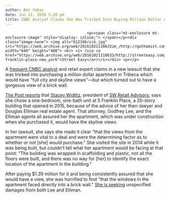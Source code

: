 ```yaml
---
author: Ben Yakas
date: Jun 12, 2016 5:20 pm
title: CNBC Analyst Claims She Was Tricked Into Buying Million Dollar Apartment With Brick-Wall View
---
```


	
										<p><span class="mt-enclosure mt-enclosure-image" style="display: inline;"> </span></p><div class="image-none"> <img alt="61216brick.jpg" src="https://web.archive.org/web/20161021110633im_/http://gothamist.com/attachments/byakas/61216brick.jpg" width="640" height="480"> <br> <i> (via <a href="https://web.archive.org/web/20161021110633/http://streeteasy.com/building/5-franklin-place-new_york">Street Easy</a>)</i></div> <p></p>

<p>A <a href="https://web.archive.org/web/20161021110633/https://www.youtube.com/user/staceywidlitz1/videos">frequent CNBC analyst</a> and retail expert claims in a new lawsuit that she was tricked into purchasing a million dollar apartment in Tribeca which would have &quot;full city and skyline views&quot;&#x2014;but which turned out to have a gorgeous view of a brick wall.</p>

<p><a href="https://web.archive.org/web/20161021110633/http://nypost.com/2016/06/11/i-was-misled-into-buying-1m-apartment-with-brick-wall-view/">The Post reports</a> that <a href="https://web.archive.org/web/20161021110633/https://twitter.com/staceyretail">Stacey Widlitz</a>, president of <a href="https://web.archive.org/web/20161021110633/http://staceywidlitz.com/">SW Retail Advisors</a>, says she chose a one-bedroom, one-bath unit at 5 Franklin Place, a 20-story building that opened in 2015, because of the advice of her then-lawyer and Douglas Elliman real estate agent. That attorney, Godfrey Lee, and the Elliman agents all assured her the apartment, which was under construction when she purchased it, would have the skyline views. </p>

<p>In her lawsuit, she says she made it clear &quot;that the views from the apartment were vital to a deal and were the determining factor as to whether or not [she] would purchase.&quot; She visited the site in 2014 while it was being built, but couldn&apos;t tell what her apartment would be facing at that point: &quot;The building was wrapped in scaffolding and plastic, not all the floors were built, and there was no way for [her] to identify the exact location of the apartment in the building.&quot;</p>

<p>After paying $1.39 million for it and being consistently assured that she would have a view, she was horrified to find &quot;that the windows in the apartment faced directly into a brick wall.&quot; <a href="https://web.archive.org/web/20161021110633/http://therealdeal.com/2016/06/12/buyer-sues-douglas-elliman-for-windows-with-brick-wall-views/">She is seeking</a> unspecified damages from both Lee and Elliman.</p>					
										
									
				